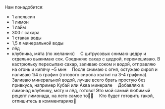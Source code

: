 Нам понадобится:
- 1 апельсин
- 1 лимон
- 1 лайм
- 300 г сахара
- 1 стакан воды
- 1,5 л минеральной воды
- лёд
- клубника, мята (по желанию)
⠀
С цитрусовых снимаю цедру и отдельно выжимаю сок. Соединяю сахар с цедрой, перемешиваю. В кастрюльку пересыпаю сахар, заливаю соком и водой, отправляю на огонь и кипячу ~5 мин
⠀
После снимаю с огня, остужаю сироп и наливаю 1/4 в графин (готового сиропа хватит на 3-4 графина). Заливаю минеральной водой, лучше всего брать простую без привкуса, например Кубай или Аква минерале
⠀
Добавляю в лимонад клубнику, мяту и лёд, готово! Это мой самый любимый рецепт лимонада, на лето самое то👌🏻
⠀
Кто будет готовить такой, отпишитесь в комментариях🙂
